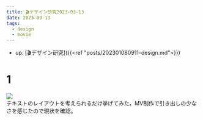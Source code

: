 ```yaml
---
title: 🎬デザイン研究2023-03-13
date: 2023-03-13
tags:
  - design
  - movie
---
```


- up: [🎬デザイン研究]({{<ref "posts/202301080911-design.md">}})

# 1

![](https://www.alinco.shop/wp-content/uploads/2023/03/2023-03-13-1.png)  
テキストのレイアウトを考えられるだけ挙げてみた。MV制作で引き出しの少なさを感じたので現状を確認。  